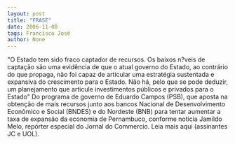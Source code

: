 ```yaml
---
layout: post
title: "FRASE"
date: 2006-11-08
tags: Francisco José
author: None
---
```

\"O Estado tem sido fraco captador de recursos. Os baixos n?veis de captação são uma evidência de que o atual governo do Estado, ao contrário do que propaga, não foi capaz de articular uma estratégia sustentada e expansiva do crescimento para o Estado. Não há, pelo que se pode deduzir, um planejamento que articule investimentos públicos e privados para o Estado\"
Do programa de governo de Eduardo Campos (PSB), que aposta na obtenção de mais recursos junto aos bancos Nacional de Desenvolvimento Econômico e Social (BNDES) e do Nordeste (BNB) para tentar aumentar a taxa de expansão da economia de Pernambuco, conforme noticia Jamildo Melo, repórter especial do Jornal do Commercio.
Leia mais aqui (assinantes JC e UOL). 